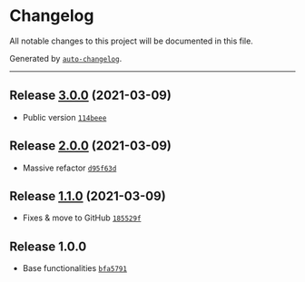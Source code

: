 # Changelog

All notable changes to this project will be documented in this file.

Generated by [`auto-changelog`](https://github.com/CookPete/auto-changelog).

***

## Release [3.0.0](https://github.com/cebreus/gulp-devstack/compare/2.0.0...3.0.0) (2021-03-09)

* Public version [`114beee`](https://github.com/cebreus/gulp-devstack/commit/114beee8c50e81cc162d35f279d342a6dc68f2b7)

## Release [2.0.0](https://github.com/cebreus/gulp-devstack/compare/1.1.0...2.0.0) (2021-03-09)

* Massive refactor [`d95f63d`](https://github.com/cebreus/gulp-devstack/commit/d95f63d5450ecc6e05b844aec6765d4a7223127d)

## Release [1.1.0](https://github.com/cebreus/gulp-devstack/compare/1.0.0...1.1.0) (2021-03-09)

* Fixes & move to GitHub [`185529f`](https://github.com/cebreus/gulp-devstack/commit/185529f71b8193dac094b2272224b563a81c590f)

## Release 1.0.0

*   Base functionalities [`bfa5791`](https://github.com/cebreus/gulp-devstack/commit/bfa57918ea3b12fa34ce03bba57b265fda68b098)
